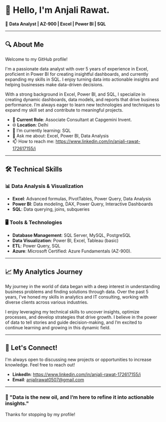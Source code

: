 # 👋 Hello, I'm Anjali Rawat.

🎯 **Data Analyst | AZ-900 | Excel | Power BI | SQL**

---

## 🔍 About Me

Welcome to my GitHub profile!

I'm a passionate data analyst with over 5 years of experience in Excel, proficient in Power BI for creating insightful dashboards, and currently expanding my skills in SQL. I enjoy turning data into actionable insights and helping businesses make data-driven decisions.

With a strong background in Excel, Power BI, and SQL, I specialize in creating dynamic dashboards, data models, and reports that drive business performance. I’m always eager to learn new technologies and techniques to expand my skill set and contribute to meaningful projects.

- 💼 **Current Role**: Associate Consultant at Capgemini Invent.
- 🌐 **Location**: Delhi
- 🌱 I’m currently learning: SQL
- 💬 Ask me about: Excel, Power BI, Data Analysis
- 📫 How to reach me: https://www.linkedin.com/in/anjali-rawat-172617155/i

---

## 🛠️ Technical Skills

### 📊 Data Analysis & Visualization
- **Excel**: Advanced formulas, PivotTables, Power Query, Data Analysis
- **Power BI**: Data modeling, DAX, Power Query, Interactive Dashboards
- **SQL**: Data querying, joins, subqueries

### 🖥️ Tools & Technologies
- **Database Management**: SQL Server, MySQL, PostgreSQL
- **Data Visualization**: Power BI, Excel, Tableau (basic)
- **ETL**: Power Query, SQL
- **Azure**: Microsoft Certified: Azure Fundamentals (AZ-900).

---

## 📈 My Analytics Journey

My journey in the world of data began with a deep interest in understanding business problems and finding solutions through data. Over the past 5 years, I've honed my skills in analytics and IT consulting, working with diverse clients across various industries.

I enjoy leveraging my technical skills to uncover insights, optimize processes, and develop strategies that drive growth. I believe in the power of data to tell stories and guide decision-making, and I’m excited to continue learning and growing in this dynamic field.

---

## 🤝 Let's Connect!

I'm always open to discussing new projects or opportunities to increase knowledge. Feel free to reach out!

- **LinkedIn**: https://www.linkedin.com/in/anjali-rawat-172617155/i
- **Email**: anjalirawat0507@gmail.com

---

### 🌟 "Data is the new oil, and I’m here to refine it into actionable insights."

Thanks for stopping by my profile!

